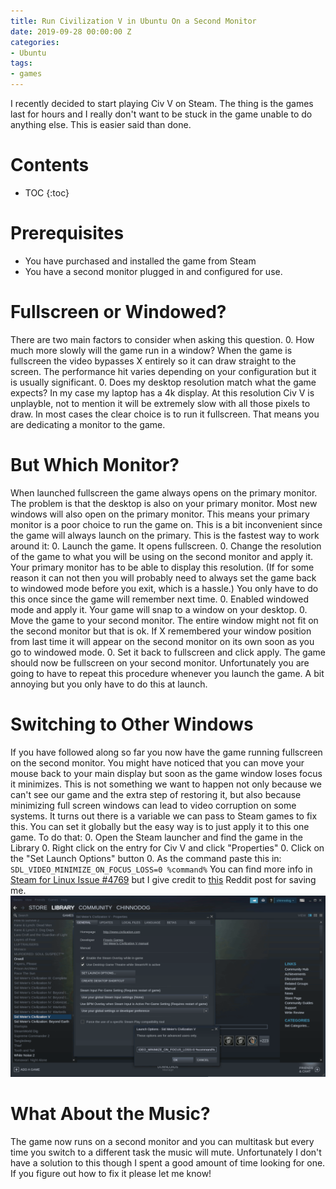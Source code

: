 ```yaml
---
title: Run Civilization V in Ubuntu On a Second Monitor
date: 2019-09-28 00:00:00 Z
categories:
- Ubuntu
tags:
- games
---
```


I recently decided to start playing Civ V on Steam. The thing is the games last for hours and I really don't want to be stuck in the game unable to do anything else. This is easier said than done.

# Contents
* TOC
{:toc}

# Prerequisites
* You have purchased and installed the game from Steam
* You have a second monitor plugged in and configured for use.

# Fullscreen or Windowed?
There are two main factors to consider when asking this question.
0. How much more slowly will the game run in a window? When the game is fullscreen the video bypasses X entirely so it can draw straight to the screen. The performance hit varies depending on your configuration but it is usually significant.
0. Does my desktop resolution match what the game expects? In my case my laptop has a 4k display. At this resolution Civ V is unplayble, not to mention it will be extremely slow with all those pixels to draw.
In most cases the clear choice is to run it fullscreen. That means you are dedicating a monitor to the game.

# But Which Monitor?
When launched fullscreen the game always opens on the primary monitor. The problem is that the desktop is also on your primary monitor. Most new windows will also open on the primary monitor. This means your primary monitor is a poor choice to run the game on. This is a bit inconvenient since the game will always launch on the primary. This is the fastest way to work around it:
0. Launch the game. It opens fullscreen.
0. Change the resolution of the game to what you will be using on the second monitor and apply it. Your primary monitor has to be able to display this resolution. (If for some reason it can not then you will probably need to always set the game back to windowed mode before you exit, which is a hassle.) You only have to do this once since the game will remember next time.
0. Enabled windowed mode and apply it. Your game will snap to a window on your desktop.
0. Move the game to your second monitor. The entire window might not fit on the second monitor but that is ok. If X remembered your window position from last time it will appear on the second monitor on its own soon as you go to windowed mode.
0. Set it back to fullscreen and click apply. The game should now be fullscreen on your second monitor.
Unfortunately you are going to have to repeat this procedure whenever you launch the game. A bit annoying but you only have to do this at launch.

# Switching to Other Windows
If you have followed along so far you now have the game running fullscreen on the second monitor. You might have noticed that you can move your mouse back to your main display but soon as the game window loses focus it minimizes. This is not something we want to happen not only because we can't see our game and the extra step of restoring it, but also because minimizing full screen windows can lead to video corruption on some systems. It turns out there is a variable we can pass to Steam games to fix this. You can set it globally but the easy way is to just apply it to this one game. To do that:
0. Open the Steam launcher and find the game in the Library
0. Right click on the entry for Civ V and click "Properties"
0. Click on the "Set Launch Options" button
0. As the command paste this in: `SDL_VIDEO_MINIMIZE_ON_FOCUS_LOSS=0 %command%`
You can find more info in [Steam for Linux Issue #4769](https://github.com/ValveSoftware/steam-for-linux/issues/4769) but I give credit to [this](https://www.reddit.com/r/linux_gaming/comments/3gci3a/civ_v_and_others_automatically_minimize_when/) Reddit post for saving me.
![Civ V Launcher Variable](/images/civ_v_launcher_var.png)

# What About the Music?
The game now runs on a second monitor and you can multitask but every time you switch to a different task the music will mute. Unfortunately I don't have a solution to this though I spent a good amount of time looking for one. If you figure out how to fix it please let me know!
